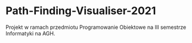 # Path-Finding-Visualiser-2021
Projekt w ramach przedmiotu Programowanie Obiektowe na III semestrze Informatyki na AGH.
